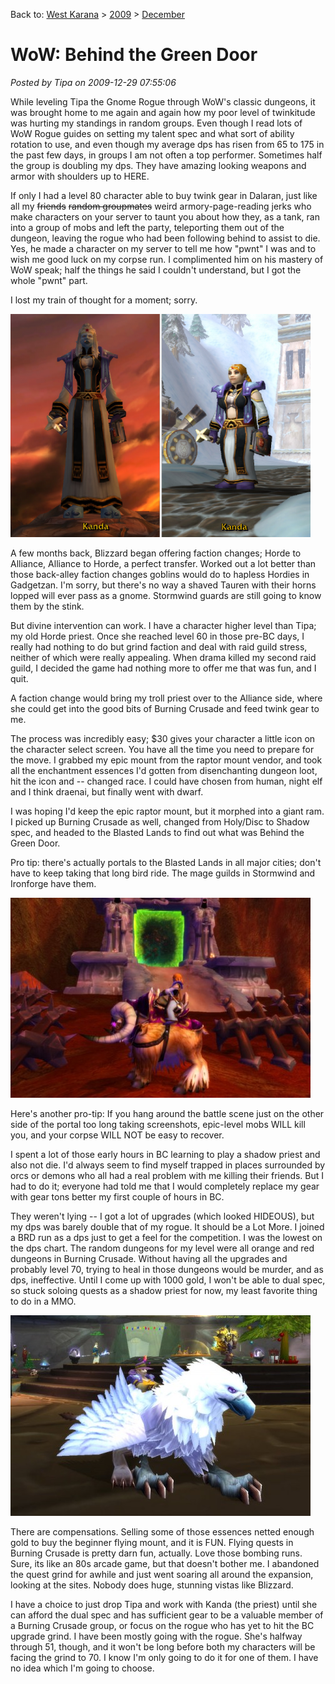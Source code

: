 Back to: [West Karana](/posts/westkarana.md) > [2009](/posts/2009/westkarana.md) > [December](./westkarana.md)
# WoW: Behind the Green Door

*Posted by Tipa on 2009-12-29 07:55:06*

While leveling Tipa the Gnome Rogue through WoW's classic dungeons, it was brought home to me again and again how my poor level of twinkitude was hurting my standings in random groups. Even though I read lots of WoW Rogue guides on setting my talent spec and what sort of ability rotation to use, and even though my average dps has risen from 65 to 175 in the past few days, in groups I am not often a top performer. Sometimes half the group is doubling my dps. They have amazing looking weapons and armor with shoulders up to HERE.

If only I had a level 80 character able to buy twink gear in Dalaran, just like all my ~~friends~~ ~~random groupmates~~ weird armory-page-reading jerks who make characters on your server to taunt you about how they, as a tank, ran into a group of mobs and left the party, teleporting them out of the dungeon, leaving the rogue who had been following behind to assist to die. Yes, he made a character on my server to tell me how "pwnt" I was and to wish me good luck on my corpse run. I complimented him on his mastery of WoW speak; half the things he said I couldn't understand, but I got the whole "pwnt" part.

I lost my train of thought for a moment; sorry.

![](../../../uploads/2009/12/faction-480x357.png "Take a walk on the Alliance side")

A few months back, Blizzard began offering faction changes; Horde to Alliance, Alliance to Horde, a perfect transfer. Worked out a lot better than those back-alley faction changes goblins would do to hapless Hordies in Gadgetzan. I'm sorry, but there's no way a shaved Tauren with their horns lopped will ever pass as a gnome. Stormwind guards are still going to know them by the stink.

But divine intervention can work. I have a character higher level than Tipa; my old Horde priest. Once she reached level 60 in those pre-BC days, I really had nothing to do but grind faction and deal with raid guild stress, neither of which were really appealing. When drama killed my second raid guild, I decided the game had nothing more to offer me that was fun, and I quit.

A faction change would bring my troll priest over to the Alliance side, where she could get into the good bits of Burning Crusade and feed twink gear to me.

The process was incredibly easy; $30 gives your character a little icon on the character select screen. You have all the time you need to prepare for the move. I grabbed my epic mount from the raptor mount vendor, and took all the enchantment essences I'd gotten from disenchanting dungeon loot, hit the icon and -- changed race. I could have chosen from human, night elf and I think draenai, but finally went with dwarf.

I was hoping I'd keep the epic raptor mount, but it morphed into a giant ram. I picked up Burning Crusade as well, changed from Holy/Disc to Shadow spec, and headed to the Blasted Lands to find out what was Behind the Green Door.

Pro tip: there's actually portals to the Blasted Lands in all major cities; don't have to keep taking that long bird ride. The mage guilds in Stormwind and Ironforge have them.

![](../../../uploads/2009/12/WoW-2009-12-25-12-25-41-28-480x320.jpg "What is Behind the Green Door?")

Here's another pro-tip: If you hang around the battle scene just on the other side of the portal too long taking screenshots, epic-level mobs WILL kill you, and your corpse WILL NOT be easy to recover.

I spent a lot of those early hours in BC learning to play a shadow priest and also not die. I'd always seem to find myself trapped in places surrounded by orcs or demons who all had a real problem with me killing their friends. But I had to do it; everyone had told me that I would completely replace my gear with gear tons better my first couple of hours in BC.

They weren't lying -- I got a lot of upgrades (which looked HIDEOUS), but my dps was barely double that of my rogue. It should be a Lot More. I joined a BRD run as a dps just to get a feel for the competition. I was the lowest on the dps chart. The random dungeons for my level were all orange and red dungeons in Burning Crusade. Without having all the upgrades and probably level 70, trying to heal in those dungeons would be murder, and as dps, ineffective. Until I come up with 1000 gold, I won't be able to dual spec, so stuck soloing quests as a shadow priest for now, my least favorite thing to do in a MMO.

![](../../../uploads/2009/12/WoW-2009-12-26-23-05-20-92-480x321.jpg "A Griffon of Her Own")

There are compensations. Selling some of those essences netted enough gold to buy the beginner flying mount, and it is FUN. Flying quests in Burning Crusade is pretty darn fun, actually. Love those bombing runs. Sure, its like an 80s arcade game, but that doesn't bother me. I abandoned the quest grind for awhile and just went soaring all around the expansion, looking at the sites. Nobody does huge, stunning vistas like Blizzard.

I have a choice to just drop Tipa and work with Kanda (the priest) until she can afford the dual spec and has sufficient gear to be a valuable member of a Burning Crusade group, or focus on the rogue who has yet to hit the BC upgrade grind. I have been mostly going with the rogue. She's halfway through 51, though, and it won't be long before both my characters will be facing the grind to 70. I know I'm only going to do it for one of them. I have no idea which I'm going to choose.

